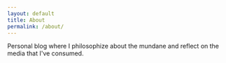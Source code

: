 ```yaml
---
layout: default
title: About
permalink: /about/
---
```


Personal blog where I philosophize about the mundane and reflect on the media that I've consumed.
